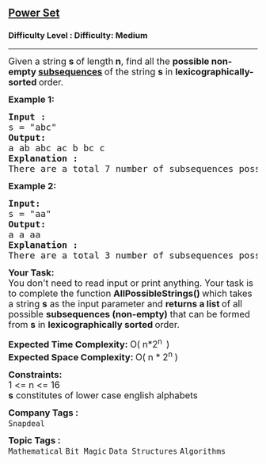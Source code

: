 <h2><a href="https://www.geeksforgeeks.org/problems/power-set4302/1?page=1&category=Bit%20Magic&sortBy=submissions">Power Set</a></h2><h3>Difficulty Level : Difficulty: Medium</h3><hr><div class="problems_problem_content__Xm_eO"><p><span style="font-size: 18px;">Given a string <strong>s </strong>of length<strong> n</strong>, find all the <strong>possible non-empty <a href="https://www.geeksforgeeks.org/data-structures/string-subsequence-substring/">subsequences</a> </strong>of the string <strong>s</strong> in <strong>lexicographically-sorted </strong>order.</span></p>
<p><span style="font-size: 18px;"><strong>Example 1:</strong></span></p>
<pre><span style="font-size: 18px;"><strong>Input : <br></strong>s = "abc"
<strong>Output: <br></strong>a ab abc ac b bc c
<strong>Explanation : <br></strong>There are a total 7 number of subsequences possible for the given string, and they are mentioned above in lexicographically sorted order.</span>
</pre>
<p><span style="font-size: 18px;"><strong>Example 2:</strong></span></p>
<pre><span style="font-size: 18px;"><strong>Input: <br></strong>s = "aa"
<strong>Output: <br></strong>a a aa
<strong>Explanation : <br></strong></span><span style="font-size: 18px;">There are a total 3 number of subsequences possible for the given string, and they are mentioned above in lexicographically sorted order.</span></pre>
<p><span style="font-size: 18px;"><strong>Your Task:</strong><br>You don't need to read input or print anything.&nbsp;</span><span style="font-size: 18px;">Your t</span><span style="font-size: 18px;">ask is to complete the function&nbsp;<strong>AllPossibleStrings()&nbsp;</strong>which takes a string <strong>s</strong> as the input parameter and <strong>returns a list </strong>of all possible <strong>subsequences (non-empty)</strong> that can be formed from <strong>s</strong> in <strong>lexicographically sorted </strong>order.</span></p>
<p><span style="font-size: 18px;"><strong>Expected Time Complexity:&nbsp;</strong>O( n*2<sup>n&nbsp; </sup>)<br><strong>Expected Space Complexity:&nbsp;</strong>O( n * 2<sup>n </sup>)</span></p>
<p><strong><span style="font-size: 18px;">Constraints:&nbsp;</span></strong><br><span style="font-size: 18px;">1 &lt;= n &lt;= 16<br><strong>s</strong> constitutes of lower case english alphabets</span></p></div><p><span style=font-size:18px><strong>Company Tags : </strong><br><code>Snapdeal</code>&nbsp;<br><p><span style=font-size:18px><strong>Topic Tags : </strong><br><code>Mathematical</code>&nbsp;<code>Bit Magic</code>&nbsp;<code>Data Structures</code>&nbsp;<code>Algorithms</code>&nbsp;
